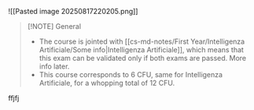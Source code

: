 
![[Pasted image 20250817220205.png]]

> [!NOTE] General
>  - The course is jointed with [[cs-md-notes/First Year/Intelligenza Artificiale/Some info|Intelligenza Artificiale]], which means that this exam can be validated only if both exams are passed. More info later.
>  - This course corresponds to 6 CFU, same for Intelligenza Artificiale, for a whopping total of 12 CFU.


ffjfj